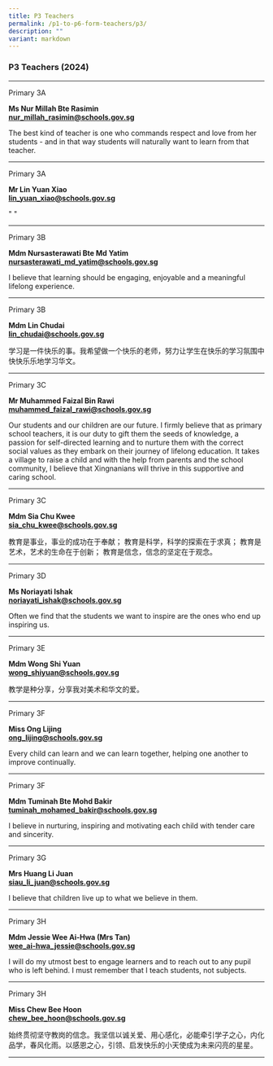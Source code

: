 ```yaml
---
title: P3 Teachers
permalink: /p1-to-p6-form-teachers/p3/
description: ""
variant: markdown
---
```

### P3 Teachers (2024)

* * *
Primary 3A

**Ms Nur Millah Bte Rasimin** <br>
[**nur_millah_rasimin@schools.gov.sg**](mailto:nur_millah_rasimin@schools.gov.sg)

The best kind of teacher is one who commands respect and love from her students - and in that way students will naturally want to learn from that teacher.

* * *
Primary 3A

**Mr Lin Yuan Xiao** <br>
[**lin_yuan_xiao@schools.gov.sg**](mailto:lin_yuan_xiao@schools.gov.sg)

"     "

* * *
Primary 3B

**Mdm Nursasterawati Bte Md Yatim** <br>
[**nursasterawati_md_yatim@schools.gov.sg**](mailto:nursasterawati_md_yatim@schools.gov.sg)

I believe that learning should be engaging, enjoyable and a meaningful lifelong experience.

* * *
Primary 3B

**Mdm Lin Chudai** <br>
[**lin_chudai@schools.gov.sg**](mailto:lin_chudai@schools.gov.sg)

学习是一件快乐的事。我希望做一个快乐的老师，努力让学生在快乐的学习氛围中快快乐乐地学习华文。

* * *
Primary 3C

**Mr Muhammed Faizal Bin Rawi** <br>
[**muhammed_faizal_rawi@schools.gov.sg**](mailto:muhammed_faizal_rawi@schools.gov.sg)

Our students and our children are our future. I firmly believe that as primary school teachers, it is our duty to gift them the seeds of knowledge, a passion for self-directed learning and to nurture them with the correct social values as they embark on their journey of lifelong education. It takes a village to raise a child and with the help from parents and the school community, I believe that Xingnanians will thrive in this supportive and caring school.

* * *
Primary 3C

**Mdm Sia Chu Kwee** <br>
[**sia_chu_kwee@schools.gov.sg**](mailto:sia_chu_kwee@schools.gov.sg)

教育是事业，事业的成功在于奉献； 教育是科学，科学的探索在于求真； 教育是艺术，艺术的生命在于创新； 教育是信念，信念的坚定在于观念。

* * *
Primary 3D

**Ms Noriayati Ishak** <br>
[**noriayati_ishak@schools.gov.sg**](mailto:noriayati_ishak@schools.gov.sg)

Often we find that the students we want to inspire are the ones who end up inspiring us.

* * *
Primary 3E

**Mdm Wong Shi Yuan** <br>
[**wong_shiyuan@schools.gov.sg**](mailto:wong_shiyuan@schools.gov.sg)

教学是种分享，分享我对美术和华文的爱。

* * *
Primary 3F

**Miss Ong Lijing** <br>
[**ong_lijing@schools.gov.sg**](mailto:ong_lijing@schools.gov.sg)

Every child can learn and we can learn together, helping one another to improve continually.

* * *
Primary 3F

**Mdm Tuminah Bte Mohd Bakir** <br>
[**tuminah_mohamed_bakir@schools.gov.sg**](mailto:tuminah_mohamed_bakir@schools.gov.sg)

I believe in nurturing, inspiring and motivating each child with tender care and sincerity.

* * *
Primary 3G

**Mrs Huang Li Juan** <br>
[**siau_li_juan@schools.gov.sg**](mailto:siau_li_juan@schools.gov.sg)

I believe that children live up to what we believe in them.
* * *
Primary 3H

**Mdm Jessie Wee Ai-Hwa (Mrs Tan)** <br>
[**wee_ai-hwa_jessie@schools.gov.sg**](mailto:wee_ai-hwa_jessie@schools.gov.sg)

I will do my utmost best to engage learners and to reach out to any pupil who is left behind. I must remember that I teach students, not subjects.

* * *
Primary 3H

**Miss Chew Bee Hoon** <br>
[**chew_bee_hoon@schools.gov.sg**](mailto:chew_bee_hoon@schools.gov.sg)

始终贯彻坚守教岗的信念。我坚信以诚关爱、用心感化，必能牵引学子之心，内化品学，春风化雨。以感恩之心，引领、启发快乐的小天使成为未来闪亮的星星。

* * *
